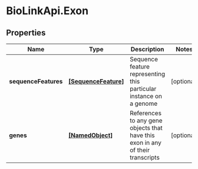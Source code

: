 # BioLinkApi.Exon

## Properties
Name | Type | Description | Notes
------------ | ------------- | ------------- | -------------
**sequenceFeatures** | [**[SequenceFeature]**](SequenceFeature.md) | Sequence feature representing this particular instance on a genome | [optional] 
**genes** | [**[NamedObject]**](NamedObject.md) | References to any gene objects that have this exon in any of their transcripts | [optional] 


